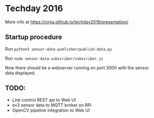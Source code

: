 # Techday 2016

More info at https://cinia.github.io/techday2016/presentation/

## Startup procedure

Run `python3 sensor-data-publisher/publish-data.py`

Run `node sensor-data-subscriber/subscriber.js`

Now there should be a webserver running on port 3000 with the sensor data displayed.


## TODO:

 * Link control REST api to Web UI
 * ev3 sensor data to MQTT broker on RPi
 * OpenCV pipeline integration to Web UI
